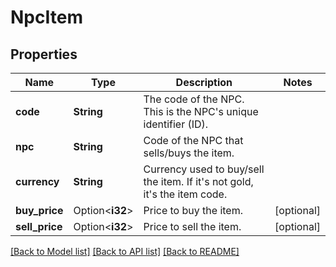 # NpcItem

## Properties

Name | Type | Description | Notes
------------ | ------------- | ------------- | -------------
**code** | **String** | The code of the NPC. This is the NPC's unique identifier (ID). | 
**npc** | **String** | Code of the NPC that sells/buys the item. | 
**currency** | **String** | Currency used to buy/sell the item. If it's not gold, it's the item code. | 
**buy_price** | Option<**i32**> | Price to buy the item. | [optional]
**sell_price** | Option<**i32**> | Price to sell the item. | [optional]

[[Back to Model list]](../README.md#documentation-for-models) [[Back to API list]](../README.md#documentation-for-api-endpoints) [[Back to README]](../README.md)


